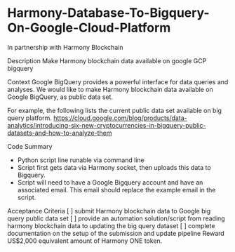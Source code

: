 # Harmony-Database-To-Bigquery-On-Google-Cloud-Platform
In partnership with Harmony Blockchain

Description
Make Harmony blockchain data available on google GCP bigquery

Context
Google BigQuery provides a powerful interface for data queries and analyses. We would like to make Harmony blockchain data available on Google BigQuery, as public data set.

For example, the following lists the current public data set available on big query platform. https://cloud.google.com/blog/products/data-analytics/introducing-six-new-cryptocurrencies-in-bigquery-public-datasets-and-how-to-analyze-them


Code Summary
- Python script line runable via command line
- Script first gets data via Harmony socket, then uploads this data to Bigquery.
- Script will need to have a Google Bigquery account and have an associated email.  This email should replace the example email in the script.


Acceptance Criteria
[ ] submit Harmony blockchain data to Google big query public data set
[ ] provide an automation solution/script from reading harmony blockchain data to updating the big query dataset
[ ] complete documentation on the setup of the submission and update pipeline
Reward
US$2,000 equivalent amount of Harmony ONE token.
